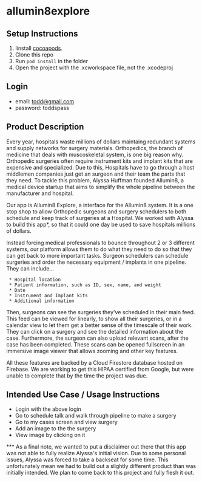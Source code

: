# allumin8explore

## Setup Instructions
1. Iinstall [cocoapods](https://cocoapods.org/). 
2. Clone this repo
3. Run `pod install` in the folder
4. Open the project with the .xcworkspace file, not the .xcodeproj

## Login
* email: todd@gmail.com
* password: toddspass


## Product Description 

Every year, hospitals waste millions of dollars maintaing redundant systems and supply networks for surgery materials. Orthopedics, the branch of medicine that deals with muscoskeletal system, is one big reason why. Orthopedic surgeries often require instrument kits and implant kits that are expensive and specialized. Due to this, Hospitals have to go through a host middlemen companies just get an surgeon and their team the parts that they need. To tackle this problem, Alyssa Huffman founded Allumin8, a medical device startup that aims to simplify the whole pipeline between the manufacturer and hospital.  

Our app is Allumin8 Explore, a interface for the Allumin8 system. It is a one stop shop to allow Orthopedic surgeons and surgery schedulers to both schedule and keep track of surgeries at a Hospital. We worked with Alyssa to build this app*, so that it could one day be used to save hospitals millions of dollars. 

Instead forcing medical professionals to bounce throughout 2 or 3 different systems, our platform allows them to do what they need to do so that they can get back to more important tasks. Surgeon schedulers can schedule surgeries and order the necessary equipment / implants in one pipeline. They can include...

     * Hospital location
     * Patient information, such as ID, sex, name, and weight
     * Date 
     * Instrument and Implant kits
     * Additional information 
 
 Then, surgeons can see the surgeries they've scheduled in their main feed. This feed can be viewed for linearly, to show all their surgeries, or in a calendar view to let them get a better sense of the timescale of their work. They can click on a surgery and see the detailed information about the case. Furthermore, the surgeon can also upload relevant scans, after the case has been completed. These scans can be opened fullscreen in an immersive image viewer that allows zooming and other key features. 
 
All these features are backed by a Cloud Firestore database hosted on Firebase. We are working to get this HIPAA certified from Google, but were unable to complete that by the time the project was due. 
 
 
 ## Intended Use Case / Usage Instructions 
 * Login with the above login
 * Go to schedule talk and walk through pipeline to make a surgery
 * Go to my cases screen and view surgery
 * Add an image to the the surgery
 * View image by clicking on it 
 
 
*** As a final note, we wanted to put a disclaimer out there that this app was not able to fully realize Alyssa's initial vision. Due to some personal issues, Alyssa was forced to take a backseat for some time. This unfortunately mean we had to build out a slightly different product than was initially intended. We plan to come back to this project and fully flesh it out. 
 
 
 
 
 
